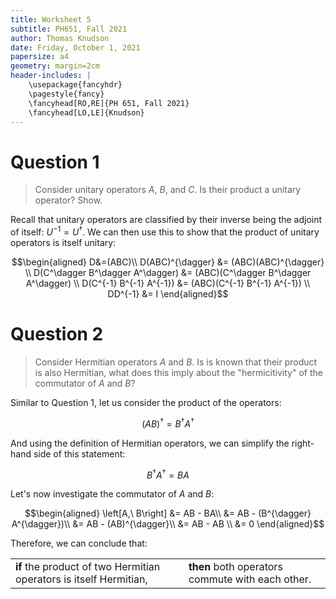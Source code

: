 ```yaml
---
title: Worksheet 5
subtitle: PH651, Fall 2021
author: Thomas Knudson
date: Friday, October 1, 2021
papersize: a4
geometry: margin=2cm
header-includes: |
    \usepackage{fancyhdr}
    \pagestyle{fancy}
    \fancyhead[RO,RE]{PH 651, Fall 2021}
    \fancyhead[LO,LE]{Knudson}
---
```


# Question 1

> Consider unitary operators $A$, $B$, and $C$. Is their product a unitary operator? Show.

Recall that unitary operators are classified by their inverse being the adjoint of itself: $U^{-1}=U^\dagger$. We can then use this to show that the product of unitary operators is itself unitary:

$$\begin{aligned}
D&=(ABC)\\
D(ABC)^{\dagger} &= (ABC)(ABC)^{\dagger} \\
D(C^\dagger B^\dagger A^\dagger) &= (ABC)(C^\dagger B^\dagger A^\dagger) \\
D(C^{-1} B^{-1} A^{-1}) &= (ABC)(C^{-1} B^{-1} A^{-1}) \\
DD^{-1} &= I
\end{aligned}$$

# Question 2

> Consider Hermitian operators $A$ and $B$. Is is known that their product is also Hermitian, what does this imply about the "hermicitivity" of the commutator of $A$ and $B$?

Similar to Question 1, let us consider the product of the operators:

$$(AB)^{\dagger} = B^{\dagger} A^{\dagger}$$

And using the definition of Hermitian operators, we can simplify the right-hand side of this statement:

$$B^{\dagger} A^{\dagger} = BA$$

Let's now investigate the commutator of $A$ and $B$:

$$\begin{aligned}
\left[A,\ B\right] &= AB - BA\\
&= AB - (B^{\dagger} A^{\dagger})\\
&= AB - (AB)^{\dagger}\\
&= AB - AB \\
&= 0
\end{aligned}$$

Therefore, we can conclude that:

| | |
| --- | --- |
| **if** the product of two Hermitian operators is itself Hermitian, | **then** both operators commute with each other. |

